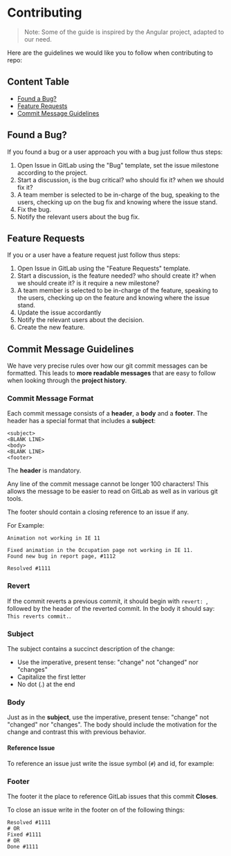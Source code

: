 # Contributing

> Note: Some of the guide is inspired by the Angular project, adapted to our need.

Here are the guidelines we would like you to follow when contributing to repo:

## Content Table

* [Found a Bug?](#bug)
* [Feature Requests](#feature)
* [Commit Message Guidelines](#commit)

## <a name="bug"></a> Found a Bug?
If you found a bug or a user approach you with a bug just follow thus steps:

1. Open Issue in GitLab using the "Bug" template, set the issue milestone according to the project.
1. Start a discussion, is the bug critical? who should fix it? when we should fix it?
1. A team member is selected to be in-charge of the bug, speaking to the users, checking up on the bug fix and knowing where the issue stand.
1. Fix the bug.
1. Notify the relevant users about the bug fix.

## <a name="feature"></a> Feature Requests
If you or a user have a feature request just follow thus steps:

1. Open Issue in GitLab using the "Feature Requests" template.
1. Start a discussion, is the feature needed? who should create it? when we should create it? is it require a new milestone?
1. A team member is selected to be in-charge of the feature, speaking to the users, checking up on the feature and knowing where the issue stand.
1. Update the issue accordantly
1. Notify the relevant users about the decision.
1. Create the new feature.

## <a name="commit"></a> Commit Message Guidelines

We have very precise rules over how our git commit messages can be formatted.  This leads to **more
readable messages** that are easy to follow when looking through the **project history**.

### Commit Message Format

Each commit message consists of a **header**, a **body** and a **footer**.  The header has a special
format that includes a **subject**:

```
<subject>
<BLANK LINE>
<body>
<BLANK LINE>
<footer>
```

The **header** is mandatory.

Any line of the commit message cannot be longer 100 characters! This allows the message to be easier
to read on GitLab as well as in various git tools.

The footer should contain a closing reference to an issue if any.

For Example:

```
Animation not working in IE 11

Fixed animation in the Occupation page not working in IE 11.
Found new bug in report page, #1112

Resolved #1111
```

### Revert

If the commit reverts a previous commit, it should begin with `revert: `, followed by the header of the reverted commit. In the body it should say: `This reverts commit.`.

### Subject

The subject contains a succinct description of the change:

* Use the imperative, present tense: "change" not "changed" nor "changes"
* Capitalize the first letter
* No dot (.) at the end

### Body

Just as in the **subject**, use the imperative, present tense: "change" not "changed" nor "changes".
The body should include the motivation for the change and contrast this with previous behavior.

#### Reference Issue

To reference an issue just write the issue symbol (`#`) and id, for example:

### Footer

The footer it the place to reference GitLab issues that this commit **Closes**.

To close an issue write in the footer on of the following things:

```
Resolved #1111
# OR
Fixed #1111
# OR
Done #1111
```